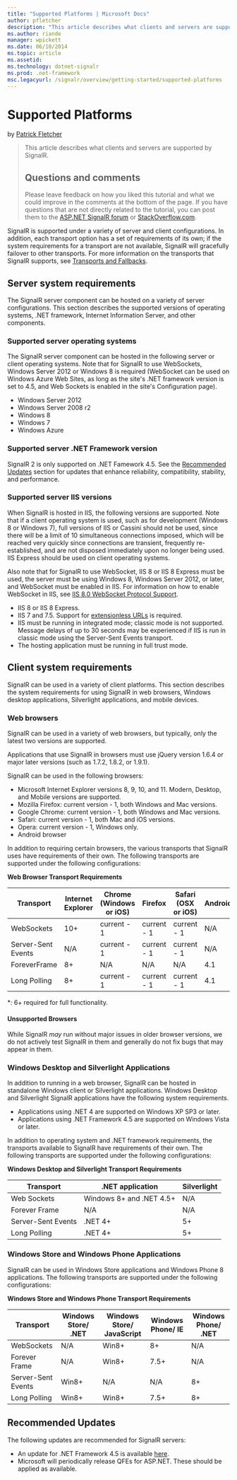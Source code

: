 ```yaml
---
title: "Supported Platforms | Microsoft Docs"
author: pfletcher
description: "This article describes what clients and servers are supported by SignalR."
ms.author: riande
manager: wpickett
ms.date: 06/10/2014
ms.topic: article
ms.assetid: 
ms.technology: dotnet-signalr
ms.prod: .net-framework
msc.legacyurl: /signalr/overview/getting-started/supported-platforms
---
```

Supported Platforms
====================
by [Patrick Fletcher](https://github.com/pfletcher)

> This article describes what clients and servers are supported by SignalR. 
> 
> ## Questions and comments
> 
> Please leave feedback on how you liked this tutorial and what we could improve in the comments at the bottom of the page. If you have questions that are not directly related to the tutorial, you can post them to the [ASP.NET SignalR forum](https://forums.asp.net/1254.aspx/1?ASP+NET+SignalR) or [StackOverflow.com](http://stackoverflow.com/).


SignalR is supported under a variety of server and client configurations. In addition, each transport option has a set of requirements of its own; if the system requirements for a transport are not available, SignalR will gracefully failover to other transports. For more information on the transports that SignalR supports, see [Transports and Fallbacks](introduction-to-signalr.md).

## Server system requirements

The SignalR server component can be hosted on a variety of server configurations. This section describes the supported versions of operating systems, .NET framework, Internet Information Server, and other components.

### Supported server operating systems

The SignalR server component can be hosted in the following server or client operating systems. Note that for SignalR to use WebSockets, Windows Server 2012 or Windows 8 is required (WebSocket can be used on Windows Azure Web Sites, as long as the site's .NET framework version is set to 4.5, and Web Sockets is enabled in the site's Configuration page).

- Windows Server 2012
- Windows Server 2008 r2
- Windows 8
- Windows 7
- Windows Azure

### Supported server .NET Framework version

SignalR 2 is only supported on .NET Famework 4.5. See the [Recommended Updates](#updates) section for updates that enhance reliability, compatibility, stability, and performance.

### Supported server IIS versions

When SignalR is hosted in IIS, the following versions are supported. Note that if a client operating system is used, such as for development (Windows 8 or Windows 7), full versions of IIS or Cassini should not be used, since there will be a limit of 10 simultaneous connections imposed, which will be reached very quickly since connections are transient, frequently re-established, and are not disposed immediately upon no longer being used. IIS Express should be used on client operating systems.

Also note that for SignalR to use WebSocket, IIS 8 or IIS 8 Express must be used, the server must be using Windows 8, Windows Server 2012, or later, and WebSocket must be enabled in IIS. For information on how to enable WebSocket in IIS, see [IIS 8.0 WebSocket Protocol Support](https://www.iis.net/learn/get-started/whats-new-in-iis-8/iis-80-websocket-protocol-support).

- IIS 8 or IIS 8 Express.
- IIS 7 and 7.5. Support for [extensionless URLs](https://support.microsoft.com/kb/980368) is required.
- IIS must be running in integrated mode; classic mode is not supported. Message delays of up to 30 seconds may be experienced if IIS is run in classic mode using the Server-Sent Events transport.
- The hosting application must be running in full trust mode.

## Client system requirements

SignalR can be used in a variety of client platforms. This section describes the system requirements for using SignalR in web browsers, Windows desktop applications, Silverlight applications, and mobile devices.

### Web browsers

SignalR can be used in a variety of web browsers, but typically, only the latest two versions are supported.

Applications that use SignalR in browsers must use jQuery version 1.6.4 or major later versions (such as 1.7.2, 1.8.2, or 1.9.1).

SignalR can be used in the following browsers:

- Microsoft Internet Explorer versions 8, 9, 10, and 11. Modern, Desktop, and Mobile versions are supported.
- Mozilla Firefox: current version - 1, both Windows and Mac versions.
- Google Chrome: current version - 1, both Windows and Mac versions.
- Safari: current version - 1, both Mac and iOS versions.
- Opera: current version - 1, Windows only.
- Android browser

In addition to requiring certain browsers, the various transports that SignalR uses have requirements of their own. The following transports are supported under the following configurations:

<a id="browser"></a>

**Web Browser Transport Requirements**

| Transport | Internet Explorer | Chrome (Windows or iOS) | Firefox | Safari (OSX or iOS) | Android |
| --- | --- | --- | --- | --- | --- |
| WebSockets | 10+ | current - 1 | current - 1 | current - 1 | N/A |
| Server-Sent Events | N/A | current - 1 | current - 1 | current - 1 | N/A |
| ForeverFrame | 8+ | N/A | N/A | N/A | 4.1 |
| Long Polling | 8+ | current - 1 | current - 1 | current - 1 | 4.1 |

\*: 6+ required for full functionality.

#### Unsupported Browsers

While SignalR *may* run without major issues in older browser versions, we do not actively test SignalR in them and generally do not fix bugs that may appear in them.

### Windows Desktop and Silverlight Applications

In addition to running in a web browser, SignalR can be hosted in standalone Windows client or Silverlight applications. Windows Desktop and Silverlight SignalR applications have the following system requirements.

- Applications using .NET 4 are supported on Windows XP SP3 or later.
- Applications using .NET Framework 4.5 are supported on Windows Vista or later.

In addition to operating system and .NET framework requirements, the transports available to SignalR have requirements of their own. The following transports are supported under the following configurations:

**Windows Desktop and Silverlight Transport Requirements**

| Transport | .NET application | Silverlight |
| --- | --- | --- |
| Web Sockets | Windows 8+ and .NET 4.5+ | N/A |
| Forever Frame | N/A | N/A |
| Server-Sent Events | .NET 4+ | 5+ |
| Long Polling | .NET 4+ | 5+ |

<a id="android"></a>

### Windows Store and Windows Phone Applications

SignalR can be used in Windows Store applications and Windows Phone 8 applications. The following transports are supported under the following configurations:

**Windows Store and Windows Phone Transport Requirements**

| Transport | Windows Store/ .NET | Windows Store/ JavaScript | Windows Phone/ IE | Windows Phone/ .NET |
| --- | --- | --- | --- | --- |
| WebSockets | N/A | Win8+ | 8+ | N/A |
| Forever Frame | N/A | Win8+ | 7.5+ | N/A |
| Server-Sent Events | Win8+ | N/A | N/A | 8+ |
| Long Polling | Win8+ | Win8+ | 7.5+ | 8+ |

<a id="updates"></a>

## Recommended Updates

The following updates are recommended for SignalR servers:

- An update for .NET Framework 4.5 is available [here](https://support.microsoft.com/kb/2750149).
- Microsoft will periodically release QFEs for ASP.NET. These should be applied as available.